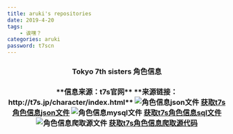 ```yaml
---
title: aruki's repositories
date: 2019-4-20
tags: 
    - 诶嘿？
categories: aruki
password: t7scn
---
```

<div align="center">
<h3>Tokyo 7th sisters 角色信息<h3>
**信息来源：t7s官网**
**来源链接：http://t7s.jp/character/index.html**

<img src="\source\images\t7s_character_info_json.png" alt="角色信息json文件">
<a href="\repositories\t7s_character_information.json">获取t7s角色信息json文件</a>
<img src="\source\images\character_information_sql.png" alt="角色信息mysql文件">
<a href="\repositories\character_information.sql">获取t7s角色信息sql文件</a>
<img src="\source\images\t7s_character_info_getpy.png" alt="角色信息爬取源文件">
<a href="\repositories\t7s_character_info_get.py">获取t7s角色信息爬取源代码</a>


</div>